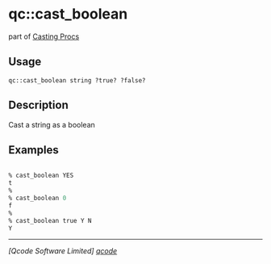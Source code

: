 qc::cast_boolean
================

part of [Casting Procs](../cast.md)

Usage
-----
`qc::cast_boolean string ?true? ?false?`

Description
-----------
Cast a string as a boolean

Examples
--------
```tcl

% cast_boolean YES
t
%
% cast_boolean 0
f
%
% cast_boolean true Y N
Y

```

----------------------------------
*[Qcode Software Limited] [qcode]*

[qcode]: http://www.qcode.co.uk "Qcode Software"